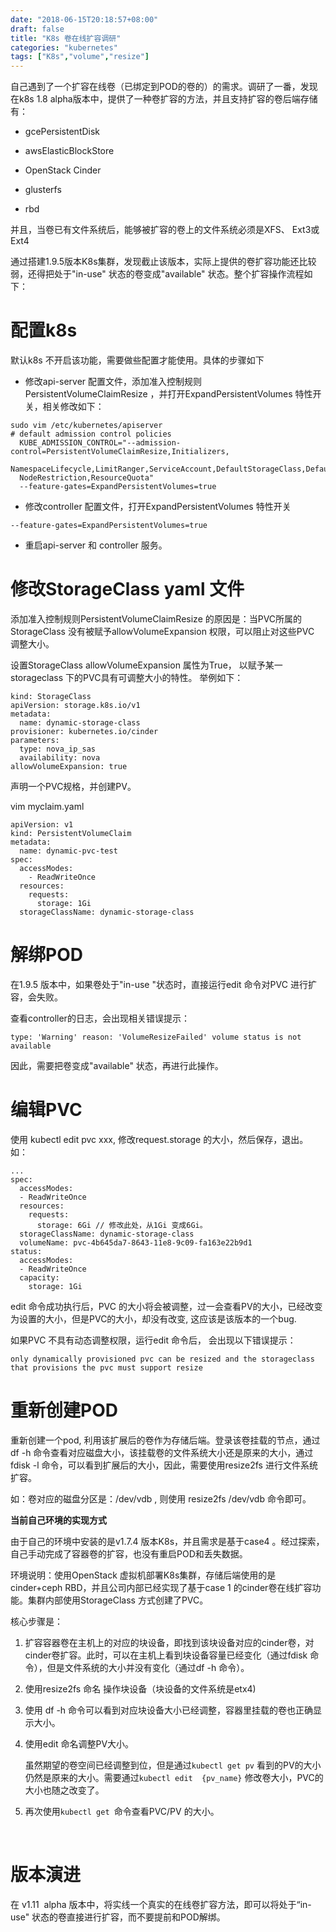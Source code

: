 ```yaml
---
date: "2018-06-15T20:18:57+08:00"
draft: false
title: "K8s 卷在线扩容调研"
categories: "kubernetes"
tags: ["K8s","volume","resize"]
---
```


自己遇到了一个扩容在线卷（已绑定到POD的卷的）的需求。调研了一番，发现在k8s 1.8 alpha版本中，提供了一种卷扩容的方法，并且支持扩容的卷后端存储有：

- gcePersistentDisk

- awsElasticBlockStore

- OpenStack Cinder

- glusterfs

- rbd

并且，当卷已有文件系统后，能够被扩容的卷上的文件系统必须是XFS、 Ext3或Ext4 

  

通过搭建1.9.5版本K8s集群，发现截止该版本，实际上提供的卷扩容功能还比较弱，还得把处于"in-use" 状态的卷变成"available" 状态。整个扩容操作流程如下：

# 配置k8s

默认k8s 不开启该功能，需要做些配置才能使用。具体的步骤如下

- 修改api-server 配置文件，添加准入控制规则 PersistentVolumeClaimResize ，并打开ExpandPersistentVolumes  特性开关，相关修改如下：

```
sudo vim /etc/kubernetes/apiserver
# default admission control policies
  KUBE_ADMISSION_CONTROL="--admission-control=PersistentVolumeClaimResize,Initializers,
 NamespaceLifecycle,LimitRanger,ServiceAccount,DefaultStorageClass,DefaultTolerationSeconds,
  NodeRestriction,ResourceQuota"
  --feature-gates=ExpandPersistentVolumes=true
```
- 修改controller 配置文件，打开ExpandPersistentVolumes  特性开关

```
--feature-gates=ExpandPersistentVolumes=true
```
- 重启api-server 和 controller 服务。



# 修改StorageClass yaml 文件

添加准入控制规则PersistentVolumeClaimResize 的原因是：当PVC所属的   StorageClass 没有被赋予allowVolumeExpansion 权限，可以阻止对这些PVC  调整大小。

设置StorageClass  allowVolumeExpansion 属性为True， 以赋予某一storageclass 下的PVC具有可调整大小的特性。 举例如下：

```
kind: StorageClass
apiVersion: storage.k8s.io/v1
metadata:
  name: dynamic-storage-class
provisioner: kubernetes.io/cinder
parameters:
  type: nova_ip_sas
  availability: nova
allowVolumeExpansion: true
```



声明一个PVC规格，并创建PV。

vim myclaim.yaml

```
apiVersion: v1
kind: PersistentVolumeClaim
metadata:
  name: dynamic-pvc-test
spec:
  accessModes:
    - ReadWriteOnce
  resources:
    requests:
      storage: 1Gi
  storageClassName: dynamic-storage-class

```



# 解绑POD

在1.9.5 版本中，如果卷处于"in-use "状态时，直接运行edit 命令对PVC 进行扩容，会失败。

查看controller的日志，会出现相关错误提示：

```
type: 'Warning' reason: 'VolumeResizeFailed' volume status is not available
```

因此，需要把卷变成"available" 状态，再进行此操作。



# 编辑PVC

使用 kubectl edit pvc xxx, 修改request.storage 的大小，然后保存，退出。如：

```
...
spec:
  accessModes:
  - ReadWriteOnce
  resources:
    requests:
      storage: 6Gi // 修改此处，从1Gi 变成6Gi。
  storageClassName: dynamic-storage-class
  volumeName: pvc-4b645da7-8643-11e8-9c09-fa163e22b9d1
status:
  accessModes:
  - ReadWriteOnce
  capacity:
    storage: 1Gi

```
 edit 命令成功执行后，PVC 的大小将会被调整，过一会查看PV的大小，已经改变为设置的大小，但是PVC的大小，却没有改变, 这应该是该版本的一个bug.

如果PVC 不具有动态调整权限，运行edit 命令后， 会出现以下错误提示：

```
only dynamically provisioned pvc can be resized and the storageclass that provisions the pvc must support resize
```



# 重新创建POD

重新创建一个pod, 利用该扩展后的卷作为存储后端。登录该卷挂载的节点，通过df -h 命令查看对应磁盘大小，该挂载卷的文件系统大小还是原来的大小，通过fdisk -l 命令，可以看到扩展后的大小，因此，需要使用resize2fs 进行文件系统扩容。

如：卷对应的磁盘分区是：/dev/vdb , 则使用 resize2fs /dev/vdb 命令即可。



**当前自己环境的实现方式**

由于自己的环境中安装的是v1.7.4 版本K8s，并且需求是基于case4  。经过探索，自己手动完成了容器卷的扩容，也没有重启POD和丢失数据。

环境说明：使用OpenStack 虚拟机部署K8s集群，存储后端使用的是cinder+ceph RBD，并且公司内部已经实现了基于case 1 的cinder卷在线扩容功能。集群内部使用StorageClass 方式创建了PVC。

核心步骤是：

1. 扩容容器卷在主机上的对应的块设备，即找到该块设备对应的cinder卷，对cinder卷扩容。此时，可以在主机上看到块设备容量已经变化（通过fdisk 命令），但是文件系统的大小并没有变化（通过df -h 命令）。

2. 使用resize2fs 命名 操作块设备（块设备的文件系统是etx4)

3. 使用 df -h 命令可以看到对应块设备大小已经调整，容器里挂载的卷也正确显示大小。

4. 使用edit 命名调整PV大小。

    虽然期望的卷空间已经调整到位，但是通过```kubectl get pv``` 看到的PV的大小仍然是原来的大小。需要通过```kubectl edit  {pv_name}``` 修改卷大小，PVC的大小也随之改变了。

5. 再次使用```kubectl get ```命令查看PVC/PV 的大小。

  ​    

# 版本演进

在 v1.11  alpha  版本中，将实线一个真实的在线卷扩容方法，即可以将处于“in-use" 状态的卷直接进行扩容，而不要提前和POD解绑。 